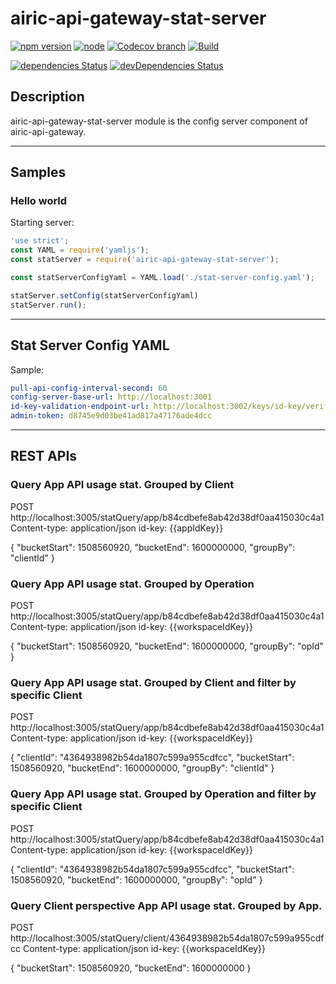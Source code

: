 # airic-api-gateway-stat-server

[![npm version](https://img.shields.io/npm/v/airic-api-gateway-stat-server.svg)](https://www.npmjs.com/package/airic-api-gateway-stat-server)
[![node](https://img.shields.io/node/v/airic-api-gateway-stat-server.svg)](https://www.npmjs.com/package/airic-api-gateway-stat-server)
[![Codecov branch](https://img.shields.io/codecov/c/github/airicyu/airic-api-gateway-stat-server/master.svg)](https://codecov.io/gh/airicyu/airic-api-gateway-stat-server)
[![Build](https://travis-ci.org/airicyu/airic-api-gateway-stat-server.svg?branch=master)](https://travis-ci.org/airicyu/airic-api-gateway-stat-server)

[![dependencies Status](https://david-dm.org/airicyu/airic-api-gateway-stat-server/status.svg)](https://david-dm.org/airicyu/airic-api-gateway-stat-server)
[![devDependencies Status](https://david-dm.org/airicyu/airic-api-gateway-stat-server/dev-status.svg)](https://david-dm.org/airicyu/airic-api-gateway-stat-server?type=dev)

## Description

airic-api-gateway-stat-server module is the config server component of airic-api-gateway.

------------------------

## Samples

### Hello world

Starting server:

```javascript
'use strict';
const YAML = require('yamljs');
const statServer = require('airic-api-gateway-stat-server');

const statServerConfigYaml = YAML.load('./stat-server-config.yaml');

statServer.setConfig(statServerConfigYaml)
statServer.run();
```

------------------------

## Stat Server Config YAML

Sample:
```yaml
pull-api-config-interval-second: 60
config-server-base-url: http://localhost:3001
id-key-validation-endpoint-url: http://localhost:3002/keys/id-key/verification
admin-token: d8745e9d03be41ad817a47176ade4dcc
```


------------------------

## REST APIs

### Query App API usage stat. Grouped by Client
POST http://localhost:3005/statQuery/app/b84cdbefe8ab42d38df0aa415030c4a1
Content-type: application/json
id-key: {{appIdKey}}

{
    "bucketStart": 1508560920,
    "bucketEnd": 1600000000,
    "groupBy": "clientId"
}

### Query App API usage stat. Grouped by Operation
POST http://localhost:3005/statQuery/app/b84cdbefe8ab42d38df0aa415030c4a1
Content-type: application/json
id-key: {{workspaceIdKey}}

{
    "bucketStart": 1508560920,
    "bucketEnd": 1600000000,
    "groupBy": "opId"
}

### Query App API usage stat. Grouped by Client and filter by specific Client
POST http://localhost:3005/statQuery/app/b84cdbefe8ab42d38df0aa415030c4a1
Content-type: application/json
id-key: {{workspaceIdKey}}

{
    "clientId": "4364938982b54da1807c599a955cdfcc",
    "bucketStart": 1508560920,
    "bucketEnd": 1600000000,
    "groupBy": "clientId"
}

### Query App API usage stat. Grouped by Operation and filter by specific Client
POST http://localhost:3005/statQuery/app/b84cdbefe8ab42d38df0aa415030c4a1
Content-type: application/json
id-key: {{workspaceIdKey}}

{
    "clientId": "4364938982b54da1807c599a955cdfcc",
    "bucketStart": 1508560920,
    "bucketEnd": 1600000000,
    "groupBy": "opId"
}

### Query Client perspective App API usage stat. Grouped by App.
POST http://localhost:3005/statQuery/client/4364938982b54da1807c599a955cdfcc
Content-type: application/json
id-key: {{workspaceIdKey}}

{
    "bucketStart": 1508560920,
    "bucketEnd": 1600000000
}
